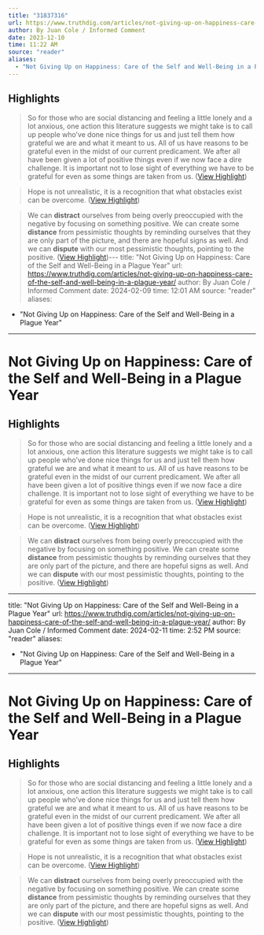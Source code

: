 ```yaml
---
title: "31837316"
url: https://www.truthdig.com/articles/not-giving-up-on-happiness-care-of-the-self-and-well-being-in-a-plague-year/
author: By Juan Cole / Informed Comment
date: 2023-12-10
time: 11:22 AM
source: "reader"
aliases:
  - "Not Giving Up on Happiness: Care of the Self and Well-Being in a Plague Year"
---
```

## Highlights
> So for those who are social distancing and feeling a little lonely and a lot anxious, one action this literature suggests we might take is to call up people who’ve done nice things for us and just tell them how grateful we are and what it meant to us. All of us have reasons to be grateful even in the midst of our current predicament. We after all have been given a lot of positive things even if we now face a dire challenge. It is important not to lose sight of everything we have to be grateful for even as some things are taken from us. ([View Highlight](https://read.readwise.io/read/01h9e6rc8bbqv960tee1c63yrt))

> Hope is not unrealistic, it is a recognition that what obstacles exist can be overcome. ([View Highlight](https://read.readwise.io/read/01h9e6te6fec94558qac9gmdsn))

> We can **distract** ourselves from being overly preoccupied with the negative by focusing on something positive. We can create some **distance** from pessimistic thoughts by reminding ourselves that they are only part of the picture, and there are hopeful signs as well. And we can **dispute** with our most pessimistic thoughts, pointing to the positive. ([View Highlight](https://read.readwise.io/read/01h9e6tw99ze9w2p5fpd3b7kt5))---
title: "Not Giving Up on Happiness: Care of the Self and Well-Being in a Plague Year"
url: https://www.truthdig.com/articles/not-giving-up-on-happiness-care-of-the-self-and-well-being-in-a-plague-year/
author: By Juan Cole / Informed Comment
date: 2024-02-09
time: 12:01 AM
source: "reader"
aliases:
  - "Not Giving Up on Happiness: Care of the Self and Well-Being in a Plague Year"
---
# Not Giving Up on Happiness: Care of the Self and Well-Being in a Plague Year

## Highlights
> So for those who are social distancing and feeling a little lonely and a lot anxious, one action this literature suggests we might take is to call up people who’ve done nice things for us and just tell them how grateful we are and what it meant to us. All of us have reasons to be grateful even in the midst of our current predicament. We after all have been given a lot of positive things even if we now face a dire challenge. It is important not to lose sight of everything we have to be grateful for even as some things are taken from us. ([View Highlight](https://read.readwise.io/read/01h9e6rc8bbqv960tee1c63yrt))

> Hope is not unrealistic, it is a recognition that what obstacles exist can be overcome. ([View Highlight](https://read.readwise.io/read/01h9e6te6fec94558qac9gmdsn))

> We can **distract** ourselves from being overly preoccupied with the negative by focusing on something positive. We can create some **distance** from pessimistic thoughts by reminding ourselves that they are only part of the picture, and there are hopeful signs as well. And we can **dispute** with our most pessimistic thoughts, pointing to the positive. ([View Highlight](https://read.readwise.io/read/01h9e6tw99ze9w2p5fpd3b7kt5))

---
title: "Not Giving Up on Happiness: Care of the Self and Well-Being in a Plague Year"
url: https://www.truthdig.com/articles/not-giving-up-on-happiness-care-of-the-self-and-well-being-in-a-plague-year/
author: By Juan Cole / Informed Comment
date: 2024-02-11
time: 2:52 PM
source: "reader"
aliases:
  - "Not Giving Up on Happiness: Care of the Self and Well-Being in a Plague Year"
---
# Not Giving Up on Happiness: Care of the Self and Well-Being in a Plague Year

## Highlights
> So for those who are social distancing and feeling a little lonely and a lot anxious, one action this literature suggests we might take is to call up people who’ve done nice things for us and just tell them how grateful we are and what it meant to us. All of us have reasons to be grateful even in the midst of our current predicament. We after all have been given a lot of positive things even if we now face a dire challenge. It is important not to lose sight of everything we have to be grateful for even as some things are taken from us. ([View Highlight](https://read.readwise.io/read/01h9e6rc8bbqv960tee1c63yrt))

> Hope is not unrealistic, it is a recognition that what obstacles exist can be overcome. ([View Highlight](https://read.readwise.io/read/01h9e6te6fec94558qac9gmdsn))

> We can **distract** ourselves from being overly preoccupied with the negative by focusing on something positive. We can create some **distance** from pessimistic thoughts by reminding ourselves that they are only part of the picture, and there are hopeful signs as well. And we can **dispute** with our most pessimistic thoughts, pointing to the positive. ([View Highlight](https://read.readwise.io/read/01h9e6tw99ze9w2p5fpd3b7kt5))

